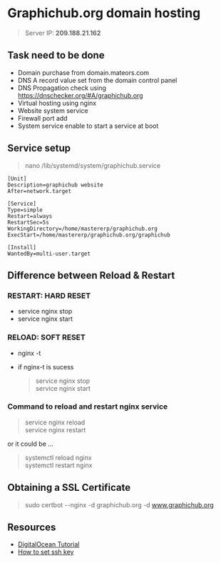# Graphichub.org domain hosting
> Server IP: **209.188.21.162**

## Task need to be done
* Domain purchase from domain.mateors.com
* DNS A record value set from the domain control panel
* DNS Propagation check using https://dnschecker.org/#A/graphichub.org
* Virtual hosting  using nginx
* Website system service
* Firewall port add
* System service enable to start a service at boot

## Service setup
> nano /lib/systemd/system/graphichub.service

```
[Unit]
Description=graphichub website
After=network.target

[Service]
Type=simple
Restart=always
RestartSec=5s
WorkingDirectory=/home/mastererp/graphichub.org
ExecStart=/home/mastererp/graphichub.org/graphichub

[Install]
WantedBy=multi-user.target
```

## Difference between Reload & Restart

### RESTART: HARD RESET
* service nginx stop
* service nginx start

### RELOAD: SOFT RESET
* nginx -t
 * if nginx-t is sucess
  
   > service nginx stop\
   > service nginx start

### Command to reload and restart nginx service
> service nginx reload\
> service nginx restart

or it could be ...

> systemctl reload nginx\
> systemctl restart nginx

## Obtaining a SSL Certificate
> sudo certbot --nginx -d graphichub.org -d www.graphichub.org


## Resources
* [DigitalOcean Tutorial](https://www.digitalocean.com/community/tutorials/how-to-secure-nginx-with-let-s-encrypt-on-ubuntu-18-04)
* [How to set ssh key](https://www.digitalocean.com/community/tutorials/how-to-set-up-ssh-keys-on-centos-8)